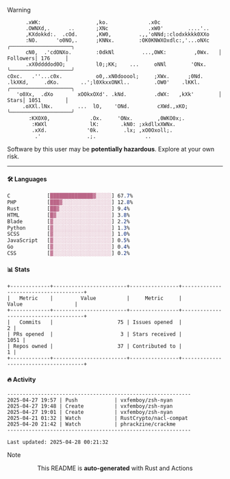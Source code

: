 > [!WARNING]
> ```>        ,o;                    .                ..                    
>       .xWK:                  ,ko.             .x0c                   
>       .OWNXd,.      ..       ;XNc             .xW0'        ....'..   
>       ,KXdokkd:.  .cOd.      ,KW0,         .,,'oNNd;:clodxkkkk0XXo   
>       :NO.      'o0NO,.      ;KNNx.        :OK0KNWXOxdlc:,'...oNXc   ╭────────────────────╮
>       cN0,  .'cdONXo.        :0dkNl         ...,OWK:         ,0Wx.   │ Followers│ 176     │
>       .xX0ddddod0O;          l0;;KK;    ...     oNNl        'ONx.    ╰────────────────────╯
> cOxc.   .''...c0x.           o0,.xN0dooool;     ;XWx.      ;0Nd.     
> .lkXKd,     .dKo.       ..';l0XkxxONKl..        .OW0'    .lKKl.      ╭────────────────────╮
>    'o0Xx,  .dXo        xOOkxOXd'. .kNd.         .dWX:   ,kXk'        │ Stars│ 1051        │
>      .oXXl.lNx.        ...  lO,    'ONd.         cXWd.,xKO;          ╰────────────────────╯
>        :KXOX0,             .Ox.     'ONx.        ,0WKO0x;.           
>         :KWXl              lK:       .kN0: ;xkdllxXWNx.              
>         .xXd.             '0k.        .lx; ,xO0Oxoll;.               
>          .'               .;.                ..                      
> ```
> <p>Software by this user may be <b>potentially hazardous</b>. Explore at your own risk.</p>

---

#### 🛠️ Languages
```css
C            [██████████████▓░░░░░] 67.7%
PHP          [███▓░░░░░░░░░░░░░░░░] 12.8%
Rust         [██▓░░░░░░░░░░░░░░░░░] 9.4%
HTML         [█▓░░░░░░░░░░░░░░░░░░] 3.8%
Blade        [▓░░░░░░░░░░░░░░░░░░░] 2.2%
Python       [▓░░░░░░░░░░░░░░░░░░░] 1.3%
SCSS         [▓░░░░░░░░░░░░░░░░░░░] 1.0%
JavaScript   [▓░░░░░░░░░░░░░░░░░░░] 0.5%
Go           [▓░░░░░░░░░░░░░░░░░░░] 0.4%
CSS          [▓░░░░░░░░░░░░░░░░░░░] 0.2%
```

#### 📊 Stats
```
+-------------+------------------------+----------------+--------------------------------------+
|   Metric    |         Value          |     Metric     |                Value                 |
+-------------+------------------------+----------------+--------------------------------------+
|   Commits   |                     75 | Issues opened  |                                    2 |
| PRs opened  |                      3 | Stars received |                                 1051 |
| Repos owned |                     37 | Contributed to |                                    1 |
+-------------+------------------------+----------------+--------------------------------------+
```

#### 🔥 Activity
```
------------------------------------------------------------
2025-04-27 19:57 | Push            | vxfemboy/zsh-nyan
2025-04-27 19:48 | Create          | vxfemboy/zsh-nyan
2025-04-27 19:01 | Create          | vxfemboy/zsh-nyan
2025-04-21 01:32 | Watch           | RustCrypto/nacl-compat
2025-04-20 21:42 | Watch           | phrackzine/crackme
------------------------------------------------------------

Last updated: 2025-04-28 00:21:32
```

> [!NOTE]
> <p align="center">This README is <b>auto-generated</b> with Rust and Actions</p>